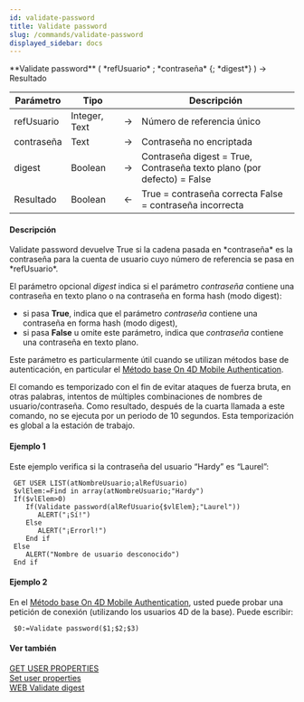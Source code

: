 ```yaml
---
id: validate-password
title: Validate password
slug: /commands/validate-password
displayed_sidebar: docs
---
```


<!--REF #_command_.Validate password.Syntax-->**Validate password** ( *refUsuario* ; *contraseña* {; *digest*} ) -> Resultado<!-- END REF-->
<!--REF #_command_.Validate password.Params-->
| Parámetro | Tipo |  | Descripción |
| --- | --- | --- | --- |
| refUsuario | Integer, Text | &rarr; | Número de referencia único |
| contraseña | Text | &rarr; | Contraseña no encriptada |
| digest | Boolean | &rarr; | Contraseña digest = True, <br/>Contraseña texto plano (por defecto) = False |
| Resultado | Boolean | &larr; | True = contraseña correcta False = contraseña incorrecta |

<!-- END REF-->

#### Descripción 

<!--REF #_command_.Validate password.Summary-->Validate password devuelve True si la cadena pasada en *contraseña* es la contraseña para la cuenta de usuario cuyo número de referencia se pasa en *refUsuario*.<!-- END REF-->

El parámetro opcional *digest* indica si el parámetro *contraseña* contiene una contraseña en texto plano o na contraseña en forma hash (modo digest):

* si pasa **True**, indica que el parámetro *contraseña* contiene una contraseña en forma hash (modo digest),
* si pasa **False** u omite este parámetro, indica que *contraseña* contiene una contraseña en texto plano.

Este parámetro es particularmente útil cuando se utilizan métodos base de autenticación, en particular el [Método base On 4D Mobile Authentication](metodo-base-on-4d-mobile-authentication.md).

El comando es temporizado con el fin de evitar ataques de fuerza bruta, en otras palabras, intentos de múltiples combinaciones de nombres de usuario/contraseña. Como resultado, después de la cuarta llamada a este comando, no se ejecuta por un periodo de 10 segundos. Esta temporización es global a la estación de trabajo.

#### Ejemplo 1 

Este ejemplo verifica si la contraseña del usuario “Hardy” es “Laurel”:

```4d
 GET USER LIST(atNombreUsuario;alRefUsuario)
 $vlElem:=Find in array(atNombreUsuario;"Hardy")
 If($vlElem>0)
    If(Validate password(alRefUsuario{$vlElem};"Laurel"))
       ALERT("¡Sí!")
    Else
       ALERT("¡Errorl!")
    End if
 Else
    ALERT("Nombre de usuario desconocido")
 End if
```

#### Ejemplo 2 

En el [Método base On 4D Mobile Authentication](metodo-base-on-4d-mobile-authentication.md), usted puede probar una petición de conexión (utilizando los usuarios 4D de la base). Puede escribir:

```4d
 $0:=Validate password($1;$2;$3)
```

#### Ver también 

[GET USER PROPERTIES](get-user-properties.md)  
[Set user properties](set-user-properties.md)  
[WEB Validate digest](web-validate-digest.md)  